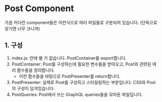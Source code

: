 # Post Component

가끔 커다란 component들은 이런식으로 여러 파일들로 구분되어 있습니다. (단독으로 넣기엔 너무 크니까)

## 1. 구성

1. index.js: 안에 별 거 없습니다. PostContainer를 export합니다.
2. PostContainer: Post를 구성하는데 필요한 변수들을 받아오고, Post와 관련된 여러 함수들을 정의합니다.
    - 이런 함수들을 바탕으로 PostPresenter를 return합니다.
3. PostPresenter: 실제로 Post를 구성하고 스타일링하는 부분입니다. CSS와 Post의 구성이 담겨있습니다.
4. PostQueries: Post에서 쓰는 GraphQL queries들을 모아둔 파일입니다.